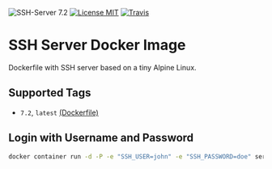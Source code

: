 ![SSH-Server 7.2](https://img.shields.io/badge/SSH-7.2-brightgreen.svg?style=flat-square) [![License MIT](https://img.shields.io/badge/license-MIT-blue.svg?style=flat-square)](https://opensource.org/licenses/MIT) [![Travis](https://img.shields.io/travis/servivum/docker-ssh.svg?style=flat-square)](https://travis-ci.org/servivum/docker-ssh)

# SSH Server Docker Image

Dockerfile with SSH server based on a tiny Alpine Linux.

## Supported Tags

- `7.2`, `latest` [(Dockerfile)](https://github.com/servivum/docker-ssh)

## Login with Username and Password

```bash
docker container run -d -P -e "SSH_USER=john" -e "SSH_PASSWORD=doe" servivum/ssh
```
